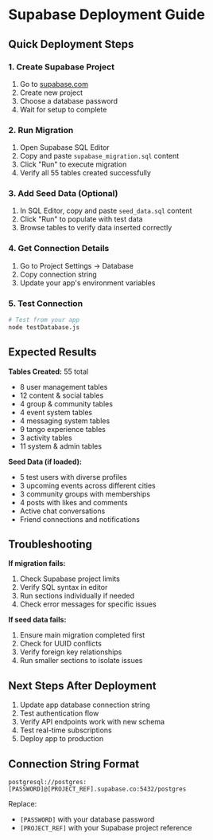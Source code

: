 # Supabase Deployment Guide

## Quick Deployment Steps

### 1. Create Supabase Project
1. Go to [supabase.com](https://supabase.com)
2. Create new project
3. Choose a database password
4. Wait for setup to complete

### 2. Run Migration
1. Open Supabase SQL Editor
2. Copy and paste `supabase_migration.sql` content
3. Click "Run" to execute migration
4. Verify all 55 tables created successfully

### 3. Add Seed Data (Optional)
1. In SQL Editor, copy and paste `seed_data.sql` content
2. Click "Run" to populate with test data
3. Browse tables to verify data inserted correctly

### 4. Get Connection Details
1. Go to Project Settings → Database
2. Copy connection string
3. Update your app's environment variables

### 5. Test Connection
```bash
# Test from your app
node testDatabase.js
```

## Expected Results

**Tables Created:** 55 total
- 8 user management tables
- 12 content & social tables
- 4 group & community tables
- 4 event system tables
- 4 messaging system tables
- 9 tango experience tables
- 3 activity tables
- 11 system & admin tables

**Seed Data (if loaded):**
- 5 test users with diverse profiles
- 3 upcoming events across different cities
- 3 community groups with memberships
- 4 posts with likes and comments
- Active chat conversations
- Friend connections and notifications

## Troubleshooting

**If migration fails:**
1. Check Supabase project limits
2. Verify SQL syntax in editor
3. Run sections individually if needed
4. Check error messages for specific issues

**If seed data fails:**
1. Ensure main migration completed first
2. Check for UUID conflicts
3. Verify foreign key relationships
4. Run smaller sections to isolate issues

## Next Steps After Deployment

1. Update app database connection string
2. Test authentication flow
3. Verify API endpoints work with new schema
4. Test real-time subscriptions
5. Deploy app to production

## Connection String Format

```
postgresql://postgres:[PASSWORD]@[PROJECT_REF].supabase.co:5432/postgres
```

Replace:
- `[PASSWORD]` with your database password
- `[PROJECT_REF]` with your Supabase project reference